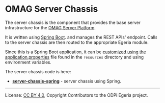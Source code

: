 <!-- SPDX-License-Identifier: CC-BY-4.0 -->
<!-- Copyright Contributors to the ODPi Egeria project. -->
 
# OMAG Server Chassis

The server chassis is the component that provides the base
server infrastructure for the
[OMAG Server Platform](../../open-metadata-publication/website/omag-server).

It is written using [Spring Boot](https://spring.io/projects/spring-boot).
and manages the REST APIs' endpoint.  Calls to the server chassis
are then routed to the appropriate Egeria module.

Since this is a Spring Boot application, it can be
[customized using the application.properties](https://docs.spring.io/spring-boot/docs/current/reference/html/common-application-properties.html)
file found in the `resources` directory and using environment variables.

The server chassis code is here:
* **[server-chassis-spring](server-chassis-spring)** - server chassis using Spring.




----
License: [CC BY 4.0](https://creativecommons.org/licenses/by/4.0/),
Copyright Contributors to the ODPi Egeria project.